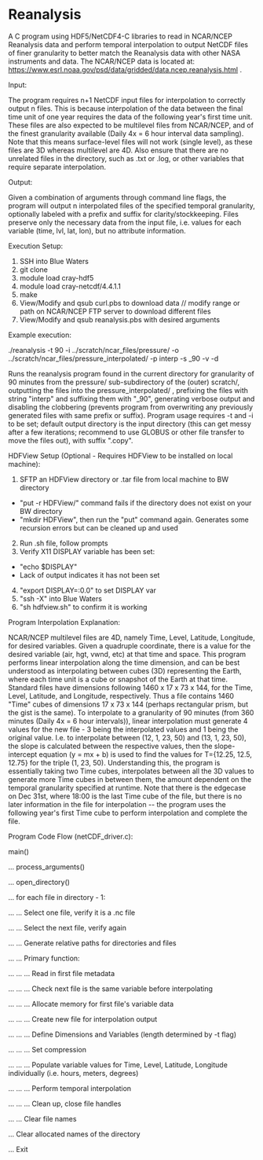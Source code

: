 # Reanalysis

A C program using HDF5/NetCDF4-C libraries to read in NCAR/NCEP Reanalysis data and perform temporal interpolation to output NetCDF files of finer granularity to better match the Reanalysis data with other NASA instruments and data. The NCAR/NCEP data is located at: https://www.esrl.noaa.gov/psd/data/gridded/data.ncep.reanalysis.html . 

Input:

The program requires n+1 NetCDF input files for interpolation to correctly output n files. This is because interpolation of the data
between the final time unit of one year requires the data of the following year's first time unit. These files are also expected to be
multilevel files from NCAR/NCEP, and of the finest granularity available (Daily 4x = 6 hour interval data sampling). Note that this means surface-level files will not work (single level), as these files are 3D whereas multilevel are 4D. Also ensure that there are no unrelated files in the directory, such as .txt or .log, or other variables that require separate interpolation. 

Output:

Given a combination of arguments through command line flags, the program will output n interpolated files of the specified temporal granularity, optionally labeled with a prefix and suffix for clarity/stockkeeping. Files preserve only the necessary data from the input file, i.e. values for each variable (time, lvl, lat, lon), but no attribute information.

Execution Setup:

1) SSH into Blue Waters
2) git clone
3) module load cray-hdf5
4) module load cray-netcdf/4.4.1.1
5) make
5) View/Modify and qsub curl.pbs to download data // modify range or path on NCAR/NCEP FTP server to download different files
6) View/Modify and qsub reanalysis.pbs with desired arguments

Example execution:

./reanalysis -t 90 -i ../scratch/ncar\_files/pressure/ -o ../scratch/ncar\_files/pressure\_interpolated/ -p interp -s \_90 -v -d

Runs the reanalysis program found in the current directory for granularity of 90 minutes from the pressure/ sub-subdirectory of the (outer) scratch/, outputting the files into the pressure\_interpolated/ , prefixing the files with string "interp" and suffixing them with "\_90", generating verbose output and disabling the clobbering (prevents program from overwriting any previously generated files with same prefix or suffix). Program usage requires -t and -i to be set; default output directory is the input directory (this can get messy after a few iterations; recommend to use GLOBUS or other file transfer to move the files out), with suffix ".copy".

HDFView Setup (Optional - Requires HDFView to be installed on local machine):

1) SFTP an HDFView directory or .tar file from local machine to BW directory
  - "put -r HDFView/" command fails if the directory does not exist on your BW directory
  - "mkdir HDFView", then run the "put" command again. Generates some recursion errors but can be cleaned up and used
2) Run .sh file, follow prompts
3) Verify X11 DISPLAY variable has been set:
  - "echo $DISPLAY"
  - Lack of output indicates it has not been set
4) "export DISPLAY=:0.0" to set DISPLAY var
5) "ssh -X" into Blue Waters
6) "sh hdfview.sh" to confirm it is working

Program Interpolation Explanation:

NCAR/NCEP multilevel files are 4D, namely Time, Level, Latitude, Longitude, for desired variables. Given a quadruple coordinate, there is a value for the desired variable (air, hgt, vwnd, etc) at that time and space. This program performs linear interpolation along the time dimension, and can be best understood as interpolating between cubes (3D) representing the Earth, where each time unit is a cube or snapshot of the Earth at that time. Standard files have dimensions following 1460 x 17 x 73 x 144, for the Time, Level, Latitude, and Longitude, respectively. Thus a file contains 1460 "Time" cubes of dimensions 17 x 73 x 144 (perhaps rectangular prism, but the gist is the same). To interpolate to a granularity of 90 minutes (from 360 minutes (Daily 4x = 6 hour intervals)), linear interpolation must generate 4 values for the new file - 3 being the interpolated values and 1 being the original value. I.e. to interpolate between (12, 1, 23, 50) and (13, 1, 23, 50), the slope is calculated between the respective values, then the slope-intercept equation (y = mx + b) is used to find the values for T={12.25, 12.5, 12.75} for the triple (1, 23, 50). Understanding this, the program is essentially taking two Time cubes, interpolates between all the 3D values to generate more Time cubes in between them, the amount dependent on the temporal granularity specified at runtime. Note that there is the edgecase on Dec 31st, where 18:00 is the last Time cube of the file, but there is no later information in the file for interpolation -- the program uses the following year's first Time cube to perform interpolation and complete the file.

Program Code Flow (netCDF\_driver.c):

main()

... process\_arguments()

... open\_directory()

... for each file in directory - 1:

... ... Select one file, verify it is a .nc file

... ... Select the next file, verify again

... ... Generate relative paths for directories and files


... ... Primary function:

... ... ... Read in first file metadata

... ... ... Check next file is the same variable before interpolating

... ... ... Allocate memory for first file's variable data

... ... ... Create new file for interpolation output

... ... ... Define Dimensions and Variables (length determined by -t flag) 

... ... ... Set compression

... ... ... Populate variable values for Time, Level, Latitude, Longitude individually (i.e. hours, meters, degrees)

... ... ... Perform temporal interpolation 

... ... ... Clean up, close file handles


... ... Clear file names



... Clear allocated names of the directory

... Exit


